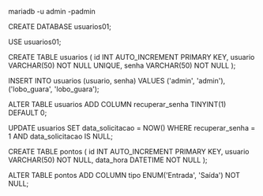 mariadb -u admin -padmin

CREATE DATABASE usuarios01;


USE usuarios01;


CREATE TABLE usuarios (
    id INT AUTO_INCREMENT PRIMARY KEY,
    usuario VARCHAR(50) NOT NULL UNIQUE,
    senha VARCHAR(50) NOT NULL
);


INSERT INTO usuarios (usuario, senha) VALUES 
    ('admin', 'admin'),
    ('lobo_guara', 'lobo_guara');


ALTER TABLE usuarios ADD COLUMN recuperar_senha TINYINT(1) DEFAULT 0;


UPDATE usuarios SET data_solicitacao = NOW() WHERE recuperar_senha = 1 AND data_solicitacao IS NULL;


CREATE TABLE pontos (
    id INT AUTO_INCREMENT PRIMARY KEY,
    usuario VARCHAR(50) NOT NULL,
    data_hora DATETIME NOT NULL
);


ALTER TABLE pontos ADD COLUMN tipo ENUM('Entrada', 'Saída') NOT NULL;


